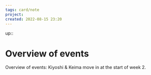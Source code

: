 ```yaml
---
tags: card/note
project: 
created: 2022-08-15 23:20
---
```

up:: 
# Overview of events
Overview of events:
Kiyoshi & Keima move in at the start of week 2.